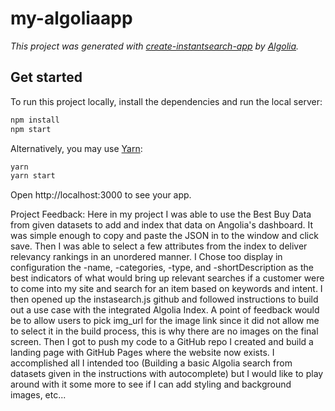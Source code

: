 # my-algoliaapp

_This project was generated with [create-instantsearch-app](https://github.com/algolia/instantsearch/tree/master/packages/create-instantsearch-app) by [Algolia](https://algolia.com)._

## Get started

To run this project locally, install the dependencies and run the local server:

```sh
npm install
npm start
```

Alternatively, you may use [Yarn](https://http://yarnpkg.com/):

```sh
yarn
yarn start
```

Open http://localhost:3000 to see your app.

Project Feedback:
    Here in my project I was able to use the Best Buy Data from given datasets to add and index that data on Angolia's dashboard. It was simple enough to copy and paste the JSON in to the window and click save. Then I was able to select a few attributes from the index to deliver relevancy rankings in an unordered manner. 
    I Chose too display in configuration the -name, -categories, -type, and -shortDescription as the best indicators of what would bring up relevant searches if a customer were to come into my site and search for an item based on keywords and intent. I then opened up the instasearch.js github and followed instructions to build out a use case with the integrated Algolia Index. A point of feedback would be to allow users to pick img_url for the image link since it did not allow me to select it in the build process, this is why there are no images on the final screen. 
    Then I got to push my code to a GitHub repo I created and build a landing page with GitHub Pages where the website now exists. I accomplished all I intended too (Building a basic Algolia search from datasets given in the instructions with autocomplete) but I would like to play around with it some more to see if I can add styling and background images, etc...